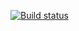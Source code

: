 [![Build status](https://ci.appveyor.com/api/projects/status/7982oomd0frohhpu?svg=true)](https://ci.appveyor.com/project/elenkalee/aqa-1-2-test-api-ci-settings)